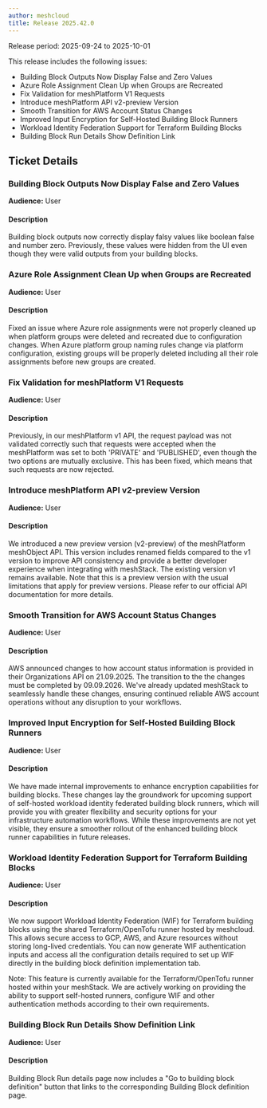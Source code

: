 ```yaml
---
author: meshcloud
title: Release 2025.42.0
---
```


Release period: 2025-09-24 to 2025-10-01

This release includes the following issues:
* Building Block Outputs Now Display False and Zero Values
* Azure Role Assignment Clean Up when Groups are Recreated
* Fix Validation for meshPlatform V1 Requests
* Introduce meshPlatform API v2-preview Version
* Smooth Transition for AWS Account Status Changes
* Improved Input Encryption for Self-Hosted Building Block Runners
* Workload Identity Federation Support for Terraform Building Blocks
* Building Block Run Details Show Definition Link
<!--truncate-->

## Ticket Details
### Building Block Outputs Now Display False and Zero Values
**Audience:** User<br>

#### Description
Building block outputs now correctly display falsy values like boolean false and number zero. Previously,
these values were hidden from the UI even though they were valid outputs from your building blocks.

### Azure Role Assignment Clean Up when Groups are Recreated
**Audience:** User<br>

#### Description
Fixed an issue where Azure role assignments were not properly cleaned up when platform groups were deleted 
and recreated due to configuration changes. When Azure platform group naming rules change via platform configuration,
existing groups will be properly deleted including all their role assignments before new groups are created.

### Fix Validation for meshPlatform V1 Requests
**Audience:** User<br>

#### Description
Previously, in our meshPlatform v1 API, the request payload was not validated correctly such that requests were accepted when the meshPlatform was set to both 'PRIVATE' and 'PUBLISHED', even though the two options are mutually exclusive. This has been fixed, which means that such requests are now rejected.

### Introduce meshPlatform API v2-preview Version
**Audience:** User<br>

#### Description
We introduced a new preview version (v2-preview) of the meshPlatform meshObject API. This version includes renamed 
fields compared to the v1 version to improve API consistency and provide a better developer experience when 
integrating with meshStack. The existing version v1 remains available.
Note that this is a preview version with the usual limitations that apply for preview 
versions. Please refer to our official API documentation for more details.

### Smooth Transition for AWS Account Status Changes
**Audience:** User<br>

#### Description
AWS announced changes to how account status information is provided in their Organizations API on 21.09.2025.
The transition to the the changes must be completed by 09.09.2026.
We've already updated meshStack to seamlessly handle these changes, ensuring continued reliable AWS account 
operations without any disruption to your workflows.

### Improved Input Encryption for Self-Hosted Building Block Runners
**Audience:** User<br>

#### Description
We have made internal improvements to enhance encryption capabilities for building blocks.
These changes lay the groundwork for upcoming support of self-hosted workload identity federated
building block runners, which will provide you with greater flexibility and security options for
your infrastructure automation workflows. While these improvements are not yet visible, they ensure
a smoother rollout of the enhanced building block runner capabilities in future releases.

### Workload Identity Federation Support for Terraform Building Blocks
**Audience:** User<br>

#### Description
We now support Workload Identity Federation (WIF) for Terraform building blocks using the
shared Terraform/OpenTofu runner hosted by meshcloud. This allows secure access to GCP, AWS, and Azure
resources without storing long-lived credentials. You can now generate WIF authentication inputs
and access all the configuration details required to set up WIF directly in the building block
definition implementation tab.

Note: This feature is currently available for the Terraform/OpenTofu runner hosted within your meshStack.
We are actively working on providing the ability to support self-hosted runners,
configure WIF and other authentication methods according to their own requirements.

### Building Block Run Details Show Definition Link
**Audience:** User<br>

#### Description
Building Block Run details page now includes a "Go to building block definition" button that links to 
the corresponding Building Block definition page.

